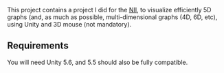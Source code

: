 This project contains a project I did for the [NII](http://www.nii.ac.jp/en/), to visualize efficiently 5D graphs (and, as much as possible, multi-dimensional graphs (4D, 6D, etc), using Unity and 3D mouse (not mandatory).

## Requirements
You will need Unity 5.6, and 5.5 should also be fully compatible.

